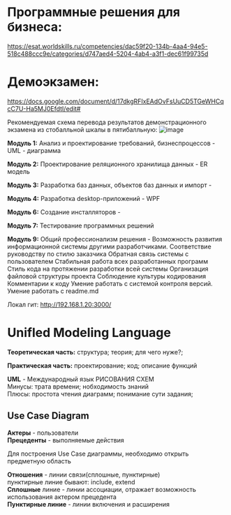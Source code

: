 # Программные решения для бизнеса:<br>
https://esat.worldskills.ru/competencies/dac59f20-134b-4aa4-94e5-518c488ccc9e/categories/d747aed4-5204-4ab4-a3f1-dec61f99735d

# Демоэкзамен:
https://docs.google.com/document/d/17dkgRFIxEAdOvFsUuCD5TGeWHCqcC7U-Ha5MJ0EfdtI/edit#

Рекомендуемая схема перевода результатов демонстрационного
экзамена из стобалльной шкалы в пятибалльную:
![image](https://user-images.githubusercontent.com/90219892/188391334-1bae7426-ad83-4004-ab1e-36b81457c7b5.png)

<b>Модуль 1:</b> Анализ и проектирование требований, бизнеспроцессов - UML - диаграмма

<b>Модуль 2:</b> Проектирование реляционного хранилища данных - ER модель

<b>Модуль 3:</b> Разработка баз данных, объектов баз данных и импорт - 

<b>Модуль 4:</b> Разработка desktop-приложений - WPF 

<b>Модуль 6:</b> Создание инсталляторов - 

<b>Модуль 7:</b> Тестирование программных решений

<b>Модуль 9:</b> Общий профессионализм решения -
Возможность развития информационной системы другими разработчиками.
Соответствие руководству по стилю заказчика
Обратная связь системы с пользователем
Стабильная работа всех разработанных программ
Стиль кода на протяжении разработки всей системы
Организация файловой структуры проекта
Соблюдение культуры кодирования
Комментарии к коду
Умение работать с системой контроля версий.
Умение работать с readme.md

Локал гит: http://192.168.1.20:3000/


# Unifled Modeling Language
<b>Теоретическая часть:</b>
структура; теория; для чего нуже?;

<b>Практическая часть:</b>
проектирование; код; описание функций

<b>UML</b> - Международный язык РИСОВАНИЯ СХЕМ<br>
Минусы: трата времени; нобходимость знаний<br>
Плюсы: простота чтения диаграмм; понимание сути задания; 

## Use Case Diagram
<b>Актеры</b> - пользователи<br>
<b>Прецеденты</b> - выполняемые действия

Для построения Use Case диаграммы, необходимо открыть предметную область

<b>Отношения</b> - линии связи(сплошные, пунктирные)<br>
  пунктирные линие бывают: include, extend<br>
<b>Сплошные</b> линие - линии ассоциации, отражает возможность использования актером прецедента<br>
<b>Пунктирные линие</b> - линии включения и расширения
